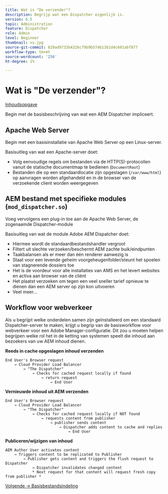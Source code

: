 ```yaml
---
title: Wat is "De verzender"?
description: Begrijp wat een Dispatcher eigenlijk is.
version: 6.5
topic: Administration
feature: Dispatcher
role: Admin
level: Beginner
thumbnail: xx.jpg
source-git-commit: 829ad9733b4326c79b9b574b13b1d4c691abf877
workflow-type: tm+mt
source-wordcount: '256'
ht-degree: 1%

---
```



# Wat is &quot;De verzender&quot;?

[Inhoudsopgave](./overview.md)

Begin met de basisbeschrijving van wat een AEM Dispatcher impliceert.

## Apache Web Server

Begin met een basisinstallatie van Apache Web Server op een Linux-server.

Basisuitleg van wat een Apache-server doet:

- Volg eenvoudige regels om bestanden via de HTTP(S)-protocollen vanuit de statische documentmap te bedienen (`DocumentRoot`)
- Bestanden die op een standaardlocatie zijn opgeslagen (`/var/www/html`) op aanvragen worden afgehandeld en in de browser van de verzoekende client worden weergegeven




## AEM bestand met specifieke modules (`mod_dispatcher.so`)

Voeg vervolgens een plug-in toe aan de Apache Web Server, de zogenaamde Dispatcher-module

Basisuitleg van wat de module Adobe AEM Dispatcher doet:

- Hiermee wordt de standaardbestandshandler vergroot
- Filtert uit slechte verzoeken/beschermt AEM zachte buik/eindpunten
- Taakbalansen als er meer dan één renderer aanwezig is
- Staat voor een levende geheim voorgeheugenfolder/steunt het spoelen van stagnerende dossiers toe
- Het is de voordeur voor alle installaties van AMS en het levert websites en activa aan browser van de cliënt
- Het plaatst verzoeken om tegen een veel sneller tarief opnieuw te dienen dan een AEM server op zijn kon uitvoeren
- Veel meer...

## Workflow voor webverkeer

Als u begrijpt welke onderdelen samen zijn geïnstalleerd om een standaard Dispatcher-server te maken, krijgt u begrip van de basisworkflow voor webverkeer voor een Adobe Manager-configuratie.
Dit zou u moeten helpen begrijpen welke rol het in de ketting van systemen speelt die inhoud aan bezoekers van uw AEM inhoud dienen.

<b>Reeds in cache opgeslagen inhoud verzenden</b>

```
End User's Browser request 
    → Cloud Provider Load Balancer 
        → "The Dispatcher" 
            → Checks for cached request locally if found 
                → return request 
                    → End User
```

<b>Vernieuwde inhoud uit AEM verzenden</b>

```
End User's Browser request 
    → Cloud Provider Load Balancer 
        → "The Dispatcher" 
            → Checks for cached request locally if NOT found 
                → requests content from publisher 
                    → publisher sends content 
                        → Dispatcher adds content to cache and replies 
                            → End User
```

<b>Publiceren/wijzigen van inhoud</b>

```
AEM Author User activates content 
    → Triggers content to be replicated to Publisher 
        → Publisher gets content and triggers the flush request to Dispatcher 
            → Dispatcher invalidates changed content 
            * Next request for that content will request fresh copy from publisher *
```

[Volgende -> Basisbestandsindeling](./basic-file-layout.md)